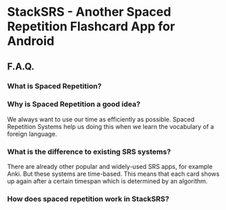 # StackSRS - Another Spaced Repetition Flashcard App for Android

## F.A.Q.

### What is Spaced Repetition?

### Why is Spaced Repetition a good idea?
We always want to use our time as efficiently as possible. Spaced Repetition Systems help us doing this when we learn the vocabulary of a foreign language.

### What is the difference to existing SRS systems?
There are already other popular and widely-used SRS apps, for example Anki. But these systems are time-based. This means that each card shows up again after a certain timespan which is determined by an algorithm.

### How does spaced repetition work in StackSRS?
